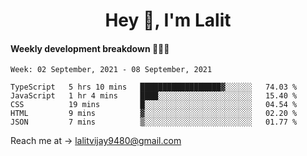 <h1 align="center">Hey 👋, I'm Lalit</h1>

#### Weekly development breakdown 👨🏻‍💻
<!--START_SECTION:waka-->
```text
Week: 02 September, 2021 - 08 September, 2021

TypeScript   5 hrs 10 mins   ██████████████████▓░░░░░░   74.03 % 
JavaScript   1 hr 4 mins     ████░░░░░░░░░░░░░░░░░░░░░   15.40 % 
CSS          19 mins         █░░░░░░░░░░░░░░░░░░░░░░░░   04.54 % 
HTML         9 mins          ▓░░░░░░░░░░░░░░░░░░░░░░░░   02.20 % 
JSON         7 mins          ▒░░░░░░░░░░░░░░░░░░░░░░░░   01.77 % 
```
<!--END_SECTION:waka-->

Reach me at → lalitvijay9480@gmail.com
